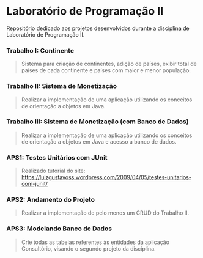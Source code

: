 # Laboratório de Programação II
Repositório dedicado aos projetos desenvolvidos durante a disciplina de Laboratório de Programação II.
### Trabalho I: Continente
> Sistema para criação de continentes, adição de países, exibir total de países de cada continente e países com maior e menor população.
### Trabalho II: Sistema de Monetização
> Realizar a implementação de uma aplicação utilizando os conceitos de orientação a objetos em Java.
### Trabalho III: Sistema de Monetização (com Banco de Dados)
> Realizar a implementação de uma aplicação utilizando os conceitos de orientação a objetos em Java e acesso a banco de dados.

### APS1: Testes Unitários com JUnit
> Realizado tutorial do site: https://luizgustavoss.wordpress.com/2009/04/05/testes-unitarios-com-junit/
### APS2: Andamento do Projeto 
> Realizar a implementação de pelo menos um CRUD do Trabalho II.
### APS3: Modelando Banco de Dados
> Crie todas as tabelas referentes às entidades da aplicação Consultório, visando o segundo projeto da disciplina.
